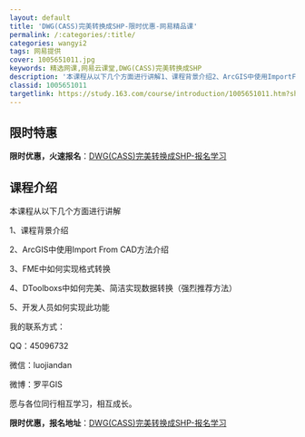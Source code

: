 ```yaml
---
layout: default
title: 'DWG(CASS)完美转换成SHP-限时优惠-网易精品课'
permalink: /:categories/:title/
categories: wangyi2
tags: 网易提供
cover: 1005651011.jpg
keywords: 精选网课,网易云课堂,DWG(CASS)完美转换成SHP
description: '本课程从以下几个方面进行讲解1、课程背景介绍2、ArcGIS中使用ImportFromCAD方法介绍3、FME中如何实现'
classid: 1005651011
targetlink: https://study.163.com/course/introduction/1005651011.htm?share=1&shareId=1025206652&utm_campaign=share&utm_medium=iphoneShare&utm_source=&utm_u=1025206652
---
```


## 限时特惠

**限时优惠，火速报名**：[DWG(CASS)完美转换成SHP-报名学习](https://study.163.com/course/introduction/1005651011.htm?share=1&shareId=1025206652&utm_campaign=share&utm_medium=iphoneShare&utm_source=&utm_u=1025206652)

## 课程介绍

本课程从以下几个方面进行讲解

1、课程背景介绍

2、ArcGIS中使用Import From CAD方法介绍

3、FME中如何实现格式转换

4、DToolboxs中如何完美、简洁实现数据转换（强烈推荐方法）

5、开发人员如何实现此功能

我的联系方式：

QQ：45096732

微信：luojiandan

微博：罗平GIS

愿与各位同行相互学习，相互成长。

**限时优惠，报名地址**：[DWG(CASS)完美转换成SHP-报名学习](https://study.163.com/course/introduction/1005651011.htm?share=1&shareId=1025206652&utm_campaign=share&utm_medium=iphoneShare&utm_source=&utm_u=1025206652)

